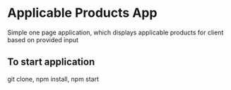 # Applicable Products App
Simple one page application, which displays applicable products for client based on provided input

## To start application

git clone, npm install, npm start

